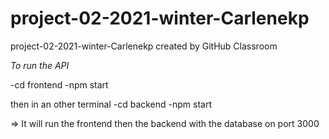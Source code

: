 # project-02-2021-winter-Carlenekp
project-02-2021-winter-Carlenekp created by GitHub Classroom

*To run the API*

-cd frontend
-npm start

then in an other terminal
-cd backend
-npm start

=> It will run the frontend then the backend with the database on port 3000
